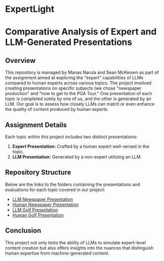 # ExpertLight

# Comparative Analysis of Expert and LLM-Generated Presentations

## Overview

This repository is managed by Manas Narula and Sean McKeown as part of the assignment aimed at exploring the "expert" capabilities of LLMs compared to human experts across various topics. The project involved creating presentations on specific subjects (we chose "newspaper production" and "how to get to the PGA Tour." One presentation of each topic is completed solely by one of us, and the other is generated by an LLM. Our goal is to assess how closely LLMs can match or even enhance the quality of content produced by human experts.

## Assignment Details

Each topic within this project includes two distinct presentations:
1. **Expert Presentation:** Crafted by a human expert well-versed in the topic.
2. **LLM Presentation:** Generated by a non-expert utilizing an LLM.

## Repository Structure

Below are the links to the folders containing the presentations and evaluations for each topic covered in our project:

- [LLM Newspaper Presentation](./newsfake.pdf)
- [Human Newspaper Presentation](./news.pdf)
- [LLM Golf Presentation](./golffake.pdf)
- [Human Golf Presentation](./golf.pdf)

## Conclusion

This project not only tests the ability of LLMs to simulate expert-level content creation but also offers insights into the nuances that distinguish human expertise from machine-generated content. 

